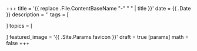 +++
title = '{{ replace .File.ContentBaseName "-" " " | title }}'
date = {{ .Date }}
description = ''
tags = [

]
topics = [

]
featured_image = '{{ .Site.Params.favicon }}'
draft = true
[params]
	math = false
+++

